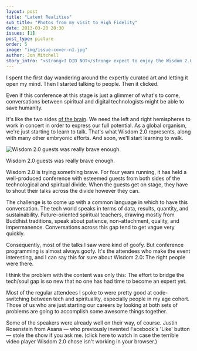 ```yaml
---
layout: post
title: "Latent Realities"
sub_title: "Photos from my visit to High Fidelity"
date: 2013-03-20 20:30
issues: [1]
post_type: picture
order: 5
image: "img/issue-cover-n1.jpg"
author: Jon Mitchell
story_intro: "<strong>I DID NOT</strong> expect to enjoy the Wisdom 2.0 conference, so for the first day of it, I didn't. Expectations have a way of fulfilling themselves."
---
```


I spent the first day wandering around the expertly curated art and letting it open my mind. Then I started talking to people. Then it clicked.


Even if this conference at this stage is just a glimmer of what's to come, conversations between spiritual and digital technologists might be able to save humanity.

It's like the two sides <a href="#">of the brain</a>. We need the left and right hemispheres to work in concert in order to express our full potential. As a global organism, we're just starting to learn to talk. That's what Wisdom 2.0 represents, along with many other embryonic efforts. And soon, we'll start learning to walk.

<div>
    <img src='/img/issue-cover-n1.jpg' alt='Wisdom 2.0 guests was really brave enough.'>
    <p class="story-content__img-title">Wisdom 2.0 guests was really brave enough.</p>
</div>

Wisdom 2.0 is trying something brave. For four years running, it has held a well-produced conference with esteemed guests from both sides of the technological and spiritual divide. When the guests get on stage, they have to shout their talks across the divide however they can.

The challenge is to come up with a common language in which to have this conversation. The tech world speaks in terms of data, results, quantity, and sustainability. Future-oriented spiritual teachers, drawing mostly from Buddhist traditions, speak about patience, non-attachment, quality, and impermanence. Conversations across this gap tend to get vague very quickly.

Consequently, most of the talks I saw were kind of goofy. But conference programming is almost always goofy. It's the attendees who make the event interesting, and I can say this for sure about Wisdom 2.0: The right people were there.

I think the problem with the content was only this: The effort to bridge the tech/soul gap is so new that no one has had time to become an expert yet.

Most of the regular attendees I spoke to were pretty good at code-switching between tech and spirituality, especially people in my age cohort. Those of us who are just starting our careers by looking at both sets of problems are going to accomplish some awesome things together.

Some of the speakers were already well on their way, of course. Justin Rosenstein from Asana — who previously invented Facebook's 'Like' button — stole the show if you ask me. (click here to watch in case the terrible video player Wisdom 2.0 chose isn't working in your browser.)



